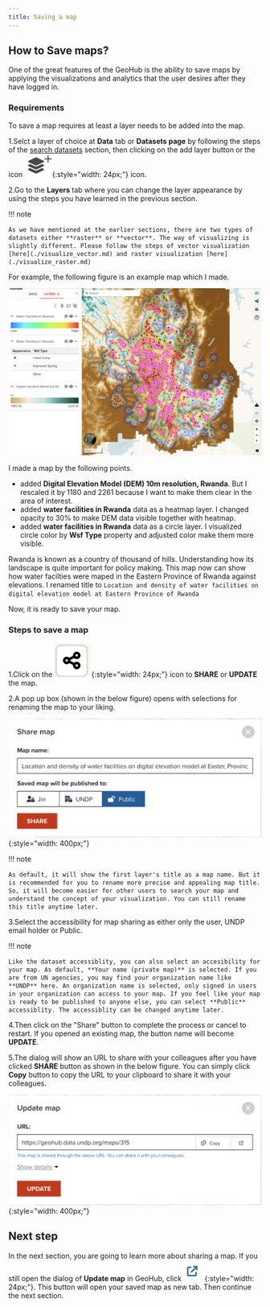 ```yaml
---
title: Saving a map
---
```


## How to Save maps?

One of the great features of the GeoHub is the ability to save maps by applying the visualizations and analytics that the user desires after they have logged in.

### Requirements

To save a map requires at least a layer needs to be added into the map.

1.Selct a layer of choice at **Data** tab or **Datasets page** by following the steps of the [search datasets](../data/search_datasets.md) section, then clicking on the add layer button or the icon ![Add_remove_layer_icon.png](../assets/data/Add_remove_layer_icon.png){:style="width: 24px;"} icon.

2.Go to the **Layers** tab where you can change the layer appearance by using the steps you have learned in the previous section.

!!! note

    As we have mentioned at the earlier sections, there are two types of datasets either **raster** or **vector**. The way of visualizing is slightly different. Please follow the steps of vector visualization [here](./visualize_vector.md) and raster visualization [here](./visualize_raster.md)

For example, the following figure is an example map which I made.

![An example map to visualize the location and density of water facilities on digital elevation model at Eastern Province of Rwanda](../assets/visualization/save_map_example_1.png)

I made a map by the following points.

- added **Digital Elevation Model (DEM) 10m resolution, Rwanda**. But I rescaled it by 1180 and 2261 because I want to make them clear in the area of interest.
- added **water facilities in Rwanda** data as a heatmap layer. I changed opacity to 30% to make DEM data visible together with heatmap.
- added **water facilities in Rwanda** data as a circle layer. I visualized circle color by **Wsf Type** property and adjusted color make them more visible.

Rwanda is known as a country of thousand of hills. Understanding how its landscape is quite important for policy making. This map now can show how water facilties were maped in the Eastern Province of Rwanda against elevations.
I renamed title to `Location and density of water facilities on digital elevation model at Eastern Province of Rwanda`

Now, it is ready to save your map.

### Steps to save a map

1.Click on the ![Map_Share.png](../assets/data/Map_Share.png){:style="width: 24px;"} icon to **SHARE** or **UPDATE** the map.

2.A pop up box (shown in the below figure) opens with selections for renaming the map to your liking.

![Map share dialog](../assets/visualization/save_map_example_2.png){:style="width: 400px;"}

!!! note

    As default, it will show the first layer's title as a map name. But it is recommended for you to rename more precise and appealing map title. So, it will become easier for other users to search your map and understand the concept of your visualization. You can still rename this title anytime later.

3.Select the accessibility for map sharing as either only the user, UNDP email holder or Public.

!!! note

    Like the dataset accessiblity, you can also select an accesibility for your map. As default, **Your name (private map)** is selected. If you are from UN agencies, you may find your organization name like **UNDP** here. An organization name is selected, only signed in users in your organization can access to your map. If you feel like your map is ready to be published to anyone else, you can select **Public** accessiblity. The accessiblity can be changed anytime later.

4.Then click on the "Share" button to complete the process or cancel to restart. If you opened an existing map, the button name will become **UPDATE**.

5.The dialog will show an URL to share with your colleagues after you have clicked **SHARE** button as shown in the below figure. You can simply click **Copy** button to copy the URL to your clipboard to share it with your colleagues.

![Shared URL is shown in the dialog after saving a map](../assets/visualization/save_map_example_3.png){:style="width: 400px;"}

## Next step

In the next section, you are going to learn more about sharing a map. If you still open the dialog of **Update map** in GeoHub, click ![save_map_example_4.png](../assets/visualization/save_map_example_4.png){:style="width: 24px;"}. This button will open your saved map as new tab. Then continue the next section.
